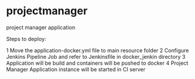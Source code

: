 # projectmanager
project manager application

Steps to deploy:

1 Move the application-docker.yml file to main resource folder
2 Configure Jenkins Pipeline Job and refer to Jenkinsfile in docker_jenkin directory
3 Application will be build and containers will be pushed to docker
4 Project Manager Application instance will be started in CI server